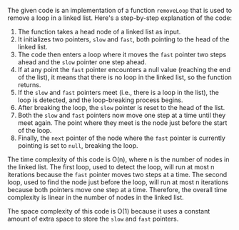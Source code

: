 The given code is an implementation of a function `removeLoop` that is used to remove a loop in a linked list. Here's a step-by-step explanation of the code:

1. The function takes a head node of a linked list as input.
2. It initializes two pointers, `slow` and `fast`, both pointing to the head of the linked list.
3. The code then enters a loop where it moves the `fast` pointer two steps ahead and the `slow` pointer one step ahead.
4. If at any point the `fast` pointer encounters a null value (reaching the end of the list), it means that there is no loop in the linked list, so the function returns.
5. If the `slow` and `fast` pointers meet (i.e., there is a loop in the list), the loop is detected, and the loop-breaking process begins.
6. After breaking the loop, the `slow` pointer is reset to the head of the list.
7. Both the `slow` and `fast` pointers now move one step at a time until they meet again. The point where they meet is the node just before the start of the loop.
8. Finally, the `next` pointer of the node where the `fast` pointer is currently pointing is set to `null`, breaking the loop.

The time complexity of this code is O(n), where n is the number of nodes in the linked list. The first loop, used to detect the loop, will run at most n iterations because the `fast` pointer moves two steps at a time. The second loop, used to find the node just before the loop, will run at most n iterations because both pointers move one step at a time. Therefore, the overall time complexity is linear in the number of nodes in the linked list.

The space complexity of this code is O(1) because it uses a constant amount of extra space to store the `slow` and `fast` pointers.